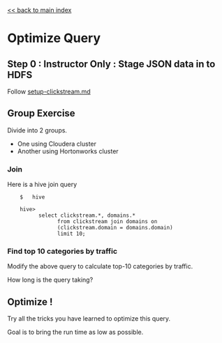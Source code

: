 <link rel='stylesheet' href='../assets/css/main.css'/>

[<< back to main index](../README.md)

# Optimize Query


## Step 0 : Instructor Only : Stage JSON data in to HDFS
Follow [setup-clickstream.md](../setup-clickstream.md)


## Group Exercise
Divide into 2 groups.
* One using Cloudera cluster
* Another using Hortonworks cluster

### Join
Here is a hive join query
```
    $   hive

    hive> 
          select clickstream.*, domains.*
                from clickstream join domains on
                (clickstream.domain = domains.domain)
                limit 10;
```

### Find top 10 categories by traffic
Modify the above query to calculate top-10 categories by traffic.

How long is the query taking?

## Optimize !
Try all the tricks you have learned to optimize this query.

Goal is to bring the run time as low as possible.
